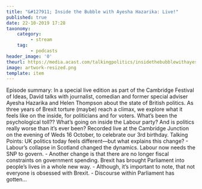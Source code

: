 ```yaml
---
title: "&#127911; Inside the Bubble with Ayesha Hazarika: Live!"
published: true
date: 22-10-2019 17:28
taxonomy:
    category:
         - stream
    tag:
         - podcasts
header_image: '0'
theurl: https://media.acast.com/talkingpolitics/insidethebubblewithayeshahazarika-live-/media.mp3
image: artwork-resized.png
template: item
--- 
```

Episode summary: In a special live edition as part of the Cambridge Festival of Ideas, David talks with journalist, comedian and former special adviser Ayesha Hazarika and Helen Thompson about the state of British politics. As three years of Brexit torture (maybe) reach a climax, we explore what it feels like on the inside, for politicians and for voters. What’s been the psychological toll?? What’s going on inside the Labour party? And is politics really worse than it’s ever been? Recorded live at the Cambridge Junction on the evening of Weds 16 October, to celebrate our 3rd birthday. Talking Points: UK politics today feels different—but what explains this change? - Labour’s collapse in Scotland changed the dynamics. Labour now needs the SNP to govern. - Another change is that there are no longer fiscal constraints on government spending. Brexit has brought Parliament into people’s lives in a whole new way. - Although, it’s important to note, that not everyone is obsessed with Brexit. - Discourse within Parliament has gotten…

